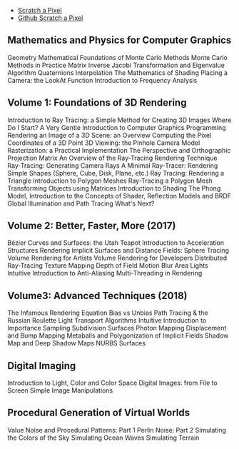 
- [Scratch a Pixel](https://www.scratchapixel.com/)
- [Github Scratch a Pixel](https://github.com/pgliaskovitis/scratch-a-pixel.git)

## Mathematics and Physics for Computer Graphics
Geometry
Mathematical Foundations of Monte Carlo Methods
Monte Carlo Methods in Practice
Matrix Inverse
Jacobi Transformation and Eigenvalue Algorithm
Quaternions
Interpolation
The Mathematics of Shading
Placing a Camera: the LookAt Function
Introduction to Frequency Analysis


## Volume 1: Foundations of 3D Rendering
Introduction to Ray Tracing: a Simple Method for Creating 3D Images
Where Do I Start? A Very Gentle Introduction to Computer Graphics Programming
Rendering an Image of a 3D Scene: an Overview
Computing the Pixel Coordinates of a 3D Point
3D Viewing: the Pinhole Camera Model
Rasterization: a Practical Implementation
The Perspective and Orthographic Projection Matrix
An Overview of the Ray-Tracing Rendering Technique
Ray-Tracing: Generating Camera Rays
A Minimal Ray-Tracer: Rendering Simple Shapes (Sphere, Cube, Disk, Plane, etc.)
Ray Tracing: Rendering a Triangle
Introduction to Polygon Meshes
Ray-Tracing a Polygon Mesh
Transforming Objects using Matrices
Introduction to Shading
The Phong Model, Introduction to the Concepts of Shader, Reflection Models and BRDF
Global Illumination and Path Tracing
What's Next?

## Volume 2: Better, Faster, More (2017)
Bézier Curves and Surfaces: the Utah Teapot
Introduction to Acceleration Structures
Rendering Implicit Surfaces and Distance Fields: Sphere Tracing
Volume Rendering for Artists
Volume Rendering for Developers
Distributed Ray-Tracing
Texture Mapping
Depth of Field
Motion Blur
Area Lights
Intuitive Introduction to Anti-Aliasing
Multi-Threading in Rendering


## Volume3: Advanced Techniques (2018)
The Infamous Rendering Equation
Bias vs Unbias Path Tracing & the Russian Roulette
Light Transport Algorithms
Intuitive Introduction to Importance Sampling
Subdivision Surfaces
Photon Mapping
Displacement and Bump Mapping
Metaballs and Polygonization of Implicit Fields
Shadow Map and Deep Shadow Maps
NURBS Surfaces

## Digital Imaging
Introduction to Light, Color and Color Space
Digital Images: from File to Screen
Simple Image Manipulations

## Procedural Generation of Virtual Worlds
Value Noise and Procedural Patterns: Part 1
Perlin Noise: Part 2
Simulating the Colors of the Sky
Simulating Ocean Waves
Simulating Terrain